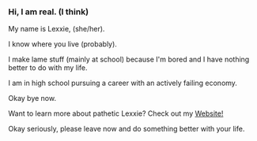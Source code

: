 ### Hi, I am real. (I think)

My name is Lexxie, (she/her).

I know where you live (probably).

I make lame stuff (mainly at school) because I'm bored and I have nothing better to do with my life.

I am in high school pursuing a career with an actively failing economy.

Okay bye now.

Want to learn more about pathetic Lexxie? Check out my <a href="https://samdan9.github.io/Lexicon-Lexxie/">Website!</a>

Okay seriously, please leave now and do something better with your life.

